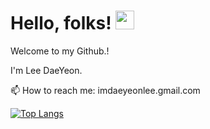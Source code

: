  
# Hello, folks! <img src="https://raw.githubusercontent.com/MartinHeinz/MartinHeinz/master/wave.gif" width="30px"> 
 
 Welcome to my Github.!  
 
 I'm Lee DaeYeon. 
 
 📫 How to reach me: imdaeyeonlee.gmail.com
 
 [![Top Langs](https://github-readme-stats.vercel.app/api/top-langs/?username=gitdylee&layout=compact)](https://github.com/anuraghazra/github-readme-stats)
 
 
<!--
**gitdylee/gitdylee** is a ✨ _special_ ✨ repository because its `README.md` (this file) appears on your GitHub profile.


refrence)
https://github.com/Gapur
https://javascript.plainenglish.io/how-to-create-an-awesome-github-profile-readme-a474d5b45645

https://github.com/anuraghazra/github-readme-stats/blob/master/docs/readme_kr.md#github-%ED%86%B5%EA%B3%84

💬 Ask me about anything, I am happy to help.
Here are some ideas to get you started:

- 🔭 I’m currently working on ...
- 🌱 I’m currently learning ...
- 👯 I’m looking to collaborate on ...
- 🤔 I’m looking for help with ...
- 💬 Ask me about ...
- 📫 How to reach me: ...
- 😄 Pronouns: ...
- ⚡ Fun fact: ...
-->
